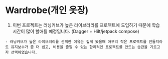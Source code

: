 # Wardrobe(개인 옷장)

1. 이번 프로젝트는 러닝커브가 높은 라이브러리를 프로젝트에 도입하기 때문에 학습 시간이 많이 할애될 예정입니다. (Dagger + Hilt/jetpack compose)
```
- 러닝커브가 높은 라이브러리를 선택한 이유는 깊게 봤을때 아무리 작은 프로젝트를 만들지라도 유지보수가 좀 더 쉽고, 비용을 줄일 수 있는 합리적인 프로젝트를 만드는 습관을 기르고자 선택하였습니다.
```
